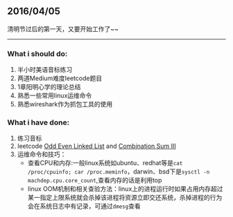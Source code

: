 ## 2016/04/05

清明节过后的第一天，又要开始工作了~~
___

### What i should do:
1. 半小时美语音标练习 
2. 两道Medium难度leetcode题目
3. 1章阳明心学的理论总结
4. 熟悉一些常用linux运维命令
5. 熟悉wireshark作为抓包工具的使用


### What i have done:
1. 练习音标
2. leetcode [Odd Even Linked List](https://leetcode.com/problems/odd-even-linked-list/) and [Combination Sum III](https://leetcode.com/problems/combination-sum-iii/)
3. 运维命令和技巧：
	- 查看CPU和内存:一般linux系统如ubuntu、redhat等是`cat /proc/cpuinfo; car /proc.meminfo`，darwin、bsd下是`sysctl -n machdep.cpu.core_count`,查看内存的话是利用top
	- linux OOM机制和相关查验方法：linux上的进程运行时如果占用内存超过某一指定上限系统就会杀掉该进程将资源立即交还系统，杀掉进程的行为会在系统日志中有记录，可通过`dmesg`查看
